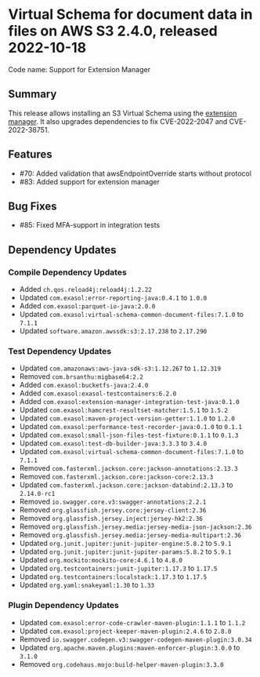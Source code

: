 # Virtual Schema for document data in files on AWS S3 2.4.0, released 2022-10-18

Code name: Support for Extension Manager

## Summary

This release allows installing an S3 Virtual Schema using the [extension manager](https://github.com/exasol/extension-manager). It also upgrades dependencies to fix CVE-2022-2047 and CVE-2022-38751.

## Features

* #70: Added validation that awsEndpointOverride starts without protocol
* #83: Added support for extension manager

## Bug Fixes

* #85: Fixed MFA-support in integration tests 

## Dependency Updates

### Compile Dependency Updates

* Added `ch.qos.reload4j:reload4j:1.2.22`
* Updated `com.exasol:error-reporting-java:0.4.1` to `1.0.0`
* Added `com.exasol:parquet-io-java:2.0.0`
* Updated `com.exasol:virtual-schema-common-document-files:7.1.0` to `7.1.1`
* Updated `software.amazon.awssdk:s3:2.17.238` to `2.17.290`

### Test Dependency Updates

* Updated `com.amazonaws:aws-java-sdk-s3:1.12.267` to `1.12.319`
* Removed `com.brsanthu:migbase64:2.2`
* Added `com.exasol:bucketfs-java:2.4.0`
* Added `com.exasol:exasol-testcontainers:6.2.0`
* Added `com.exasol:extension-manager-integration-test-java:0.1.0`
* Updated `com.exasol:hamcrest-resultset-matcher:1.5.1` to `1.5.2`
* Updated `com.exasol:maven-project-version-getter:1.1.0` to `1.2.0`
* Updated `com.exasol:performance-test-recorder-java:0.1.0` to `0.1.1`
* Updated `com.exasol:small-json-files-test-fixture:0.1.1` to `0.1.3`
* Updated `com.exasol:test-db-builder-java:3.3.3` to `3.4.0`
* Updated `com.exasol:virtual-schema-common-document-files:7.1.0` to `7.1.1`
* Removed `com.fasterxml.jackson.core:jackson-annotations:2.13.3`
* Removed `com.fasterxml.jackson.core:jackson-core:2.13.3`
* Updated `com.fasterxml.jackson.core:jackson-databind:2.13.3` to `2.14.0-rc1`
* Removed `io.swagger.core.v3:swagger-annotations:2.2.1`
* Removed `org.glassfish.jersey.core:jersey-client:2.36`
* Removed `org.glassfish.jersey.inject:jersey-hk2:2.36`
* Removed `org.glassfish.jersey.media:jersey-media-json-jackson:2.36`
* Removed `org.glassfish.jersey.media:jersey-media-multipart:2.36`
* Updated `org.junit.jupiter:junit-jupiter-engine:5.8.2` to `5.9.1`
* Updated `org.junit.jupiter:junit-jupiter-params:5.8.2` to `5.9.1`
* Updated `org.mockito:mockito-core:4.6.1` to `4.8.0`
* Updated `org.testcontainers:junit-jupiter:1.17.3` to `1.17.5`
* Updated `org.testcontainers:localstack:1.17.3` to `1.17.5`
* Updated `org.yaml:snakeyaml:1.30` to `1.33`

### Plugin Dependency Updates

* Updated `com.exasol:error-code-crawler-maven-plugin:1.1.1` to `1.1.2`
* Updated `com.exasol:project-keeper-maven-plugin:2.4.6` to `2.8.0`
* Removed `io.swagger.codegen.v3:swagger-codegen-maven-plugin:3.0.34`
* Updated `org.apache.maven.plugins:maven-enforcer-plugin:3.0.0` to `3.1.0`
* Removed `org.codehaus.mojo:build-helper-maven-plugin:3.3.0`
